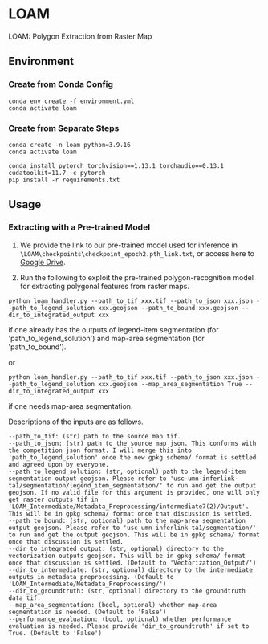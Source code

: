 # LOAM

LOAM: Polygon Extraction from Raster Map


## Environment

### Create from Conda Config

```
conda env create -f environment.yml
conda activate loam
```

### Create from Separate Steps
```
conda create -n loam python=3.9.16
conda activate loam

conda install pytorch torchvision==1.13.1 torchaudio==0.13.1 cudatoolkit=11.7 -c pytorch
pip install -r requirements.txt
```


## Usage

### Extracting with a Pre-trained Model

1. We provide the link to our pre-trained model used for inference in `\LOAM\checkpoints\checkpoint_epoch2.pth_link.txt`, or access here to [Google Drive](https://drive.google.com/file/d/16N-2NbtqLSNCU83J5Iyw4Ca8A2f7aIqi/view?usp=sharing).

2. Run the following to exploit the pre-trained polygon-recognition model for extracting polygonal features from raster maps.

```
python loam_handler.py --path_to_tif xxx.tif --path_to_json xxx.json --path_to_legend_solution xxx.geojson --path_to_bound xxx.geojson --dir_to_integrated_output xxx
```
if one already has the outputs of legend-item segmentation (for 'path_to_legend_solution') and map-area segmentation (for 'path_to_bound').

or

```
python loam_handler.py --path_to_tif xxx.tif --path_to_json xxx.json --path_to_legend_solution xxx.geojson --map_area_segmentation True --dir_to_integrated_output xxx
```
if one needs map-area segmentation.

Descriptions of the inputs are as follows.

```
--path_to_tif: (str) path to the source map tif.
--path_to_json: (str) path to the source map json. This conforms with the competition json format. I will merge this into 'path_to_legend_solution' once the new gpkg schema/ format is settled and agreed upon by everyone.
--path_to_legend_solution: (str, optional) path to the legend-item segmentation output geojson. Please refer to 'usc-umn-inferlink-ta1/segmentation/legend_item_segmentation/' to run and get the output geojson. If no valid file for this argument is provided, one will only get raster outputs tif in 'LOAM_Intermediate/Metadata_Preprocessing/intermediate7(2)/Output'. This will be in gpkg schema/ format once that discussion is settled.
--path_to_bound: (str, optional) path to the map-area segmentation output geojson. Please refer to 'usc-umn-inferlink-ta1/segmentation/' to run and get the output geojson. This will be in gpkg schema/ format once that discussion is settled.
--dir_to_integrated_output: (str, optional) directory to the vectorization outputs geojson. This will be in gpkg schema/ format once that discussion is settled. (Default to 'Vectorization_Output/')
--dir_to_intermediate: (str, optional) directory to the intermediate outputs in metadata preprocessing. (Default to 'LOAM_Intermediate/Metadata_Preprocessing/')
--dir_to_groundtruth: (str, optional) directory to the groundtruth data tif.
--map_area_segmentation: (bool, optional) whether map-area segmentation is needed. (Default to 'False')
--performance_evaluation: (bool, optional) whether performance evaluation is needed. Please provide 'dir_to_groundtruth' if set to True. (Default to 'False')
```

